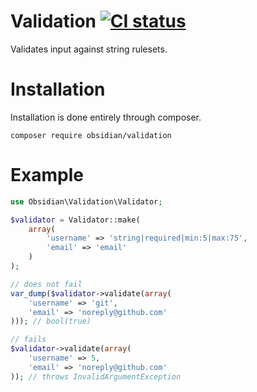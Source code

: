 # Validation [![CI status](https://github.com/ObsidianPHP/Validation/workflows/CI/badge.svg)](https://github.com/ObsidianPHP/Validation/actions)

Validates input against string rulesets.

# Installation

Installation is done entirely through composer.
```
composer require obsidian/validation
```

# Example

```php
use Obsidian\Validation\Validator;

$validator = Validator::make(
    array(
        'username' => 'string|required|min:5|max:75',
        'email' => 'email'
    )
);

// does not fail
var_dump($validator->validate(array(
    'username' => 'git',
    'email' => 'noreply@github.com'
))); // bool(true)

// fails
$validator->validate(array(
    'username' => 5,
    'email' => 'noreply@github.com'
)); // throws InvalidArgumentException
```
